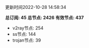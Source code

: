 更新时间2022-10-28 14:58:34

**总订阅: 45**
**总节点: 2426**
**有效节点: 437**
- v2ray节点: 254
- ss节点: 144
- trojan节点: 39
